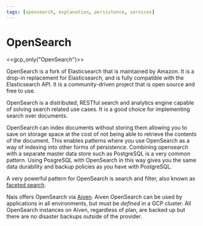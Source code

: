 ```yaml
---
tags: [opensearch, explanation, persistence, services]
---
```


# OpenSearch

<<gcp_only("OpenSearch")>>

OpenSearch is a fork of Elasticsearch that is maintained by Amazon. It is a drop-in replacement for Elasticsearch, and is fully compatible with the Elasticsearch API. It is a community-driven project that is open source and free to use.

OpenSearch is a distributed, RESTful search and analytics engine capable of solving search related use cases. It is a good choice for implementing search over documents.

OpenSearch can index documents without storing them allowing you to save on storage space at the cost of not being able to retrieve the contents of the document.
This enables patterns where you use OpenSearch as a way of indexing into other forms of persistence.
Combining opensearch with a separate master data store such as PostgreSQL is a very common pattern.
Using PosgreSQL with OpenSearch in this way gives you the same data durability and backup policies as you have with PostgreSQL.

A very powerful pattern for OpenSearch is search and filter, also known as [faceted search](https://opensearch.org/docs/latest/aggregations/bucket/index/).

Nais offers OpenSearch via [Aiven](https://aiven.io/).
Aiven OpenSearch can be used by applications in all environments, but must be *defined* in a GCP cluster.
All OpenSearch instances on Aiven, regardless of plan, are backed up but there are no disaster backups outside of the provider.
